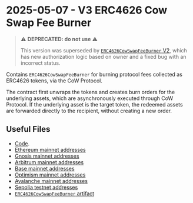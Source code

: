# 2025-05-07 - V3 ERC4626 Cow Swap Fee Burner

> ⚠️ **DEPRECATED: do not use** ⚠️
>
> This version was superseded by [`ERC4626CowSwapFeeBurner` V2](../../tasks/20250530-v3-erc4626-cow-swap-fee-burner-v2/), which has new authorization logic based on owner and a fixed bug with an incorrect status.

Contains `ERC4626CowSwapFeeBurner` for burning protocol fees collected as ERC4626 tokens, via the CoW Protocol.

The contract first unwraps the tokens and creates burn orders for the underlying assets, which are asynchronously executed through CoW Protocol.
If the underlying asset is the target token, the redeemed assets are forwarded directly to the recipient, without creating a new order.

## Useful Files

- [Code](https://github.com/balancer/balancer-v3-monorepo/commit/f2c6974b4f3b503422ca99061df2af559970f135).
- [Ethereum mainnet addresses](./output/mainnet.json)
- [Gnosis mainnet addresses](./output/gnosis.json)
- [Arbitrum mainnet addresses](./output/arbitrum.json)
- [Base mainnet addresses](./output/base.json)
- [Optimism mainnet addresses](./output/optimism.json)
- [Avalanche mainnet addresses](./output/avalanche.json)
- [Sepolia testnet addresses](./output/sepolia.json)
- [`ERC4626CowSwapFeeBurner` artifact](./artifact/ERC4626CowSwapFeeBurner.json)
